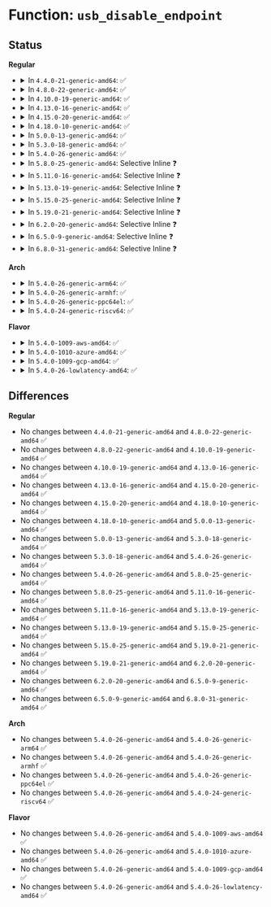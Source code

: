 # Function: <code>usb_disable_endpoint</code>

## Status
<b>Regular</b>
<ul>
<li>
<details>
<summary>In <code>4.4.0-21-generic-amd64</code>: ✅</summary>

```c
void usb_disable_endpoint(struct usb_device * dev, unsigned int epaddr, bool reset_hardware)
```

```json
{
  "name": "usb_disable_endpoint",
  "collision_type": "Unique Global",
  "inline_type": "No",
  "funcs": [
    {
      "addr": 18446744071585211200,
      "name": "usb_disable_endpoint",
      "external": true,
      "loc": "drivers/usb/core/message.c:1063",
      "file": "drivers/usb/core/message.c",
      "inline": "seen, unknown",
      "caller_inline": [],
      "caller_func": [
        "drivers/usb/core/hub.c:usb_ep0_reinit",
        "drivers/usb/core/hub.c:usb_ep0_reinit",
        "drivers/usb/core/message.c:usb_disable_interface",
        "drivers/usb/core/message.c:usb_disable_device",
        "drivers/usb/core/message.c:usb_disable_device",
        "drivers/usb/core/message.c:usb_disable_device",
        "drivers/usb/core/message.c:usb_disable_device",
        "drivers/usb/core/message.c:usb_reset_configuration",
        "drivers/usb/core/message.c:usb_reset_configuration"
      ]
    }
  ],
  "symbols": [
    {
      "addr": 18446744071585211200,
      "name": "usb_disable_endpoint",
      "section": ".text",
      "bind": "STB_GLOBAL",
      "size": 162
    }
  ]
}
```
</details>
</li>
<li>
<details>
<summary>In <code>4.8.0-22-generic-amd64</code>: ✅</summary>

```c
void usb_disable_endpoint(struct usb_device * dev, unsigned int epaddr, bool reset_hardware)
```

```json
{
  "name": "usb_disable_endpoint",
  "collision_type": "Unique Global",
  "inline_type": "No",
  "funcs": [
    {
      "addr": 18446744071585604320,
      "name": "usb_disable_endpoint",
      "external": true,
      "loc": "drivers/usb/core/message.c:1060",
      "file": "drivers/usb/core/message.c",
      "inline": "seen, unknown",
      "caller_inline": [],
      "caller_func": [
        "drivers/usb/core/hub.c:usb_ep0_reinit",
        "drivers/usb/core/hub.c:usb_ep0_reinit",
        "drivers/usb/core/message.c:usb_reset_configuration",
        "drivers/usb/core/message.c:usb_reset_configuration",
        "drivers/usb/core/message.c:usb_disable_device",
        "drivers/usb/core/message.c:usb_disable_device",
        "drivers/usb/core/message.c:usb_disable_device",
        "drivers/usb/core/message.c:usb_disable_device",
        "drivers/usb/core/message.c:usb_disable_interface"
      ]
    }
  ],
  "symbols": [
    {
      "addr": 18446744071585604320,
      "name": "usb_disable_endpoint",
      "section": ".text",
      "bind": "STB_GLOBAL",
      "size": 162
    }
  ]
}
```
</details>
</li>
<li>
<details>
<summary>In <code>4.10.0-19-generic-amd64</code>: ✅</summary>

```c
void usb_disable_endpoint(struct usb_device * dev, unsigned int epaddr, bool reset_hardware)
```

```json
{
  "name": "usb_disable_endpoint",
  "collision_type": "Unique Global",
  "inline_type": "No",
  "funcs": [
    {
      "addr": 18446744071585791888,
      "name": "usb_disable_endpoint",
      "external": true,
      "loc": "drivers/usb/core/message.c:1063",
      "file": "drivers/usb/core/message.c",
      "inline": "seen, unknown",
      "caller_inline": [],
      "caller_func": [
        "drivers/usb/core/hub.c:usb_ep0_reinit",
        "drivers/usb/core/hub.c:usb_ep0_reinit",
        "drivers/usb/core/message.c:usb_reset_configuration",
        "drivers/usb/core/message.c:usb_reset_configuration",
        "drivers/usb/core/message.c:usb_disable_device",
        "drivers/usb/core/message.c:usb_disable_device",
        "drivers/usb/core/message.c:usb_disable_device",
        "drivers/usb/core/message.c:usb_disable_device",
        "drivers/usb/core/message.c:usb_disable_interface"
      ]
    }
  ],
  "symbols": [
    {
      "addr": 18446744071585791888,
      "name": "usb_disable_endpoint",
      "section": ".text",
      "bind": "STB_GLOBAL",
      "size": 162
    }
  ]
}
```
</details>
</li>
<li>
<details>
<summary>In <code>4.13.0-16-generic-amd64</code>: ✅</summary>

```c
void usb_disable_endpoint(struct usb_device * dev, unsigned int epaddr, bool reset_hardware)
```

```json
{
  "name": "usb_disable_endpoint",
  "collision_type": "Unique Global",
  "inline_type": "No",
  "funcs": [
    {
      "addr": 18446744071585878384,
      "name": "usb_disable_endpoint",
      "external": true,
      "loc": "drivers/usb/core/message.c:1061",
      "file": "drivers/usb/core/message.c",
      "inline": "seen, unknown",
      "caller_inline": [],
      "caller_func": [
        "drivers/usb/core/hub.c:usb_ep0_reinit",
        "drivers/usb/core/hub.c:usb_ep0_reinit",
        "drivers/usb/core/message.c:usb_reset_configuration",
        "drivers/usb/core/message.c:usb_reset_configuration",
        "drivers/usb/core/message.c:usb_disable_device",
        "drivers/usb/core/message.c:usb_disable_device",
        "drivers/usb/core/message.c:usb_disable_device",
        "drivers/usb/core/message.c:usb_disable_device",
        "drivers/usb/core/message.c:usb_disable_interface"
      ]
    }
  ],
  "symbols": [
    {
      "addr": 18446744071585878384,
      "name": "usb_disable_endpoint",
      "section": ".text",
      "bind": "STB_GLOBAL",
      "size": 160
    }
  ]
}
```
</details>
</li>
<li>
<details>
<summary>In <code>4.15.0-20-generic-amd64</code>: ✅</summary>

```c
void usb_disable_endpoint(struct usb_device * dev, unsigned int epaddr, bool reset_hardware)
```

```json
{
  "name": "usb_disable_endpoint",
  "collision_type": "Unique Global",
  "inline_type": "No",
  "funcs": [
    {
      "addr": 18446744071586318848,
      "name": "usb_disable_endpoint",
      "external": true,
      "loc": "drivers/usb/core/message.c:1100",
      "file": "drivers/usb/core/message.c",
      "inline": "seen, unknown",
      "caller_inline": [],
      "caller_func": [
        "drivers/usb/core/hub.c:usb_ep0_reinit",
        "drivers/usb/core/hub.c:usb_ep0_reinit",
        "drivers/usb/core/message.c:usb_reset_configuration",
        "drivers/usb/core/message.c:usb_reset_configuration",
        "drivers/usb/core/message.c:usb_disable_device",
        "drivers/usb/core/message.c:usb_disable_device",
        "drivers/usb/core/message.c:usb_disable_device",
        "drivers/usb/core/message.c:usb_disable_device",
        "drivers/usb/core/message.c:usb_disable_interface"
      ]
    }
  ],
  "symbols": [
    {
      "addr": 18446744071586318848,
      "name": "usb_disable_endpoint",
      "section": ".text",
      "bind": "STB_GLOBAL",
      "size": 160
    }
  ]
}
```
</details>
</li>
<li>
<details>
<summary>In <code>4.18.0-10-generic-amd64</code>: ✅</summary>

```c
void usb_disable_endpoint(struct usb_device * dev, unsigned int epaddr, bool reset_hardware)
```

```json
{
  "name": "usb_disable_endpoint",
  "collision_type": "Unique Global",
  "inline_type": "No",
  "funcs": [
    {
      "addr": 18446744071586576400,
      "name": "usb_disable_endpoint",
      "external": true,
      "loc": "drivers/usb/core/message.c:1125",
      "file": "drivers/usb/core/message.c",
      "inline": "seen, unknown",
      "caller_inline": [],
      "caller_func": [
        "drivers/usb/core/hub.c:usb_ep0_reinit",
        "drivers/usb/core/hub.c:usb_ep0_reinit",
        "drivers/usb/core/message.c:usb_reset_configuration",
        "drivers/usb/core/message.c:usb_reset_configuration",
        "drivers/usb/core/message.c:usb_disable_device",
        "drivers/usb/core/message.c:usb_disable_device",
        "drivers/usb/core/message.c:usb_disable_device",
        "drivers/usb/core/message.c:usb_disable_device",
        "drivers/usb/core/message.c:usb_disable_interface"
      ]
    }
  ],
  "symbols": [
    {
      "addr": 18446744071586576400,
      "name": "usb_disable_endpoint",
      "section": ".text",
      "bind": "STB_GLOBAL",
      "size": 159
    }
  ]
}
```
</details>
</li>
<li>
<details>
<summary>In <code>5.0.0-13-generic-amd64</code>: ✅</summary>

```c
void usb_disable_endpoint(struct usb_device * dev, unsigned int epaddr, bool reset_hardware)
```

```json
{
  "name": "usb_disable_endpoint",
  "collision_type": "Unique Global",
  "inline_type": "No",
  "funcs": [
    {
      "addr": 18446744071586725360,
      "name": "usb_disable_endpoint",
      "external": true,
      "loc": "drivers/usb/core/message.c:1126",
      "file": "drivers/usb/core/message.c",
      "inline": "seen, unknown",
      "caller_inline": [],
      "caller_func": [
        "drivers/usb/core/hub.c:usb_ep0_reinit",
        "drivers/usb/core/hub.c:usb_ep0_reinit",
        "drivers/usb/core/message.c:usb_reset_configuration",
        "drivers/usb/core/message.c:usb_reset_configuration",
        "drivers/usb/core/message.c:usb_disable_device",
        "drivers/usb/core/message.c:usb_disable_device",
        "drivers/usb/core/message.c:usb_disable_device",
        "drivers/usb/core/message.c:usb_disable_device",
        "drivers/usb/core/message.c:usb_disable_interface"
      ]
    }
  ],
  "symbols": [
    {
      "addr": 18446744071586725360,
      "name": "usb_disable_endpoint",
      "section": ".text",
      "bind": "STB_GLOBAL",
      "size": 159
    }
  ]
}
```
</details>
</li>
<li>
<details>
<summary>In <code>5.3.0-18-generic-amd64</code>: ✅</summary>

```c
void usb_disable_endpoint(struct usb_device * dev, unsigned int epaddr, bool reset_hardware)
```

```json
{
  "name": "usb_disable_endpoint",
  "collision_type": "Unique Global",
  "inline_type": "No",
  "funcs": [
    {
      "addr": 18446744071586980128,
      "name": "usb_disable_endpoint",
      "external": true,
      "loc": "drivers/usb/core/message.c:1128",
      "file": "drivers/usb/core/message.c",
      "inline": "seen, unknown",
      "caller_inline": [],
      "caller_func": [
        "drivers/usb/core/hub.c:usb_ep0_reinit",
        "drivers/usb/core/hub.c:usb_ep0_reinit",
        "drivers/usb/core/message.c:usb_reset_configuration",
        "drivers/usb/core/message.c:usb_reset_configuration",
        "drivers/usb/core/message.c:usb_disable_device",
        "drivers/usb/core/message.c:usb_disable_device",
        "drivers/usb/core/message.c:usb_disable_device",
        "drivers/usb/core/message.c:usb_disable_device",
        "drivers/usb/core/message.c:usb_disable_interface"
      ]
    }
  ],
  "symbols": [
    {
      "addr": 18446744071586980128,
      "name": "usb_disable_endpoint",
      "section": ".text",
      "bind": "STB_GLOBAL",
      "size": 164
    }
  ]
}
```
</details>
</li>
<li>
<details>
<summary>In <code>5.4.0-26-generic-amd64</code>: ✅</summary>

```c
void usb_disable_endpoint(struct usb_device * dev, unsigned int epaddr, bool reset_hardware)
```

```json
{
  "name": "usb_disable_endpoint",
  "collision_type": "Unique Global",
  "inline_type": "No",
  "funcs": [
    {
      "addr": 18446744071587179168,
      "name": "usb_disable_endpoint",
      "external": true,
      "loc": "drivers/usb/core/message.c:1128",
      "file": "drivers/usb/core/message.c",
      "inline": "seen, unknown",
      "caller_inline": [],
      "caller_func": [
        "drivers/usb/core/hub.c:usb_ep0_reinit",
        "drivers/usb/core/hub.c:usb_ep0_reinit",
        "drivers/usb/core/message.c:usb_reset_configuration",
        "drivers/usb/core/message.c:usb_reset_configuration",
        "drivers/usb/core/message.c:usb_disable_device",
        "drivers/usb/core/message.c:usb_disable_device",
        "drivers/usb/core/message.c:usb_disable_device",
        "drivers/usb/core/message.c:usb_disable_device",
        "drivers/usb/core/message.c:usb_disable_interface"
      ]
    }
  ],
  "symbols": [
    {
      "addr": 18446744071587179168,
      "name": "usb_disable_endpoint",
      "section": ".text",
      "bind": "STB_GLOBAL",
      "size": 164
    }
  ]
}
```
</details>
</li>
<li>
<details>
<summary>In <code>5.8.0-25-generic-amd64</code>: Selective Inline ❓</summary>

```c
void usb_disable_endpoint(struct usb_device * dev, unsigned int epaddr, bool reset_hardware)
```

```json
{
  "name": "usb_disable_endpoint",
  "collision_type": "Unique Global",
  "inline_type": "Selective",
  "funcs": [
    {
      "addr": 18446744071588029504,
      "name": "usb_disable_endpoint",
      "external": true,
      "loc": "drivers/usb/core/message.c:1136",
      "file": "drivers/usb/core/message.c",
      "inline": "not declared, inlined",
      "caller_inline": [],
      "caller_func": [
        "drivers/usb/core/hub.c:usb_reset_and_verify_device",
        "drivers/usb/core/hub.c:usb_reset_and_verify_device",
        "drivers/usb/core/hub.c:hub_port_connect",
        "drivers/usb/core/hub.c:hub_port_connect",
        "drivers/usb/core/hub.c:hub_port_init",
        "drivers/usb/core/hub.c:hub_port_init",
        "drivers/usb/core/hub.c:hub_port_init",
        "drivers/usb/core/hub.c:hub_port_init",
        "drivers/usb/core/message.c:usb_set_interface",
        "drivers/usb/core/message.c:usb_set_interface",
        "drivers/usb/core/message.c:usb_disable_device_endpoints",
        "drivers/usb/core/message.c:usb_disable_device_endpoints",
        "drivers/usb/core/message.c:usb_disable_device_endpoints",
        "drivers/usb/core/message.c:usb_disable_device_endpoints"
      ]
    }
  ],
  "symbols": [
    {
      "addr": 18446744071588029504,
      "name": "usb_disable_endpoint",
      "section": ".text",
      "bind": "STB_GLOBAL",
      "size": 172
    }
  ]
}
```
</details>
</li>
<li>
<details>
<summary>In <code>5.11.0-16-generic-amd64</code>: Selective Inline ❓</summary>

```c
void usb_disable_endpoint(struct usb_device * dev, unsigned int epaddr, bool reset_hardware)
```

```json
{
  "name": "usb_disable_endpoint",
  "collision_type": "Unique Global",
  "inline_type": "Selective",
  "funcs": [
    {
      "addr": 18446744071588079456,
      "name": "usb_disable_endpoint",
      "external": true,
      "loc": "drivers/usb/core/message.c:1277",
      "file": "drivers/usb/core/message.c",
      "inline": "not declared, inlined",
      "caller_inline": [],
      "caller_func": [
        "drivers/usb/core/hub.c:usb_reset_and_verify_device",
        "drivers/usb/core/hub.c:usb_reset_and_verify_device",
        "drivers/usb/core/hub.c:hub_port_connect",
        "drivers/usb/core/hub.c:hub_port_connect",
        "drivers/usb/core/hub.c:hub_port_init",
        "drivers/usb/core/hub.c:hub_port_init",
        "drivers/usb/core/hub.c:hub_port_init",
        "drivers/usb/core/hub.c:hub_port_init",
        "drivers/usb/core/message.c:usb_set_interface",
        "drivers/usb/core/message.c:usb_set_interface",
        "drivers/usb/core/message.c:usb_disable_device_endpoints",
        "drivers/usb/core/message.c:usb_disable_device_endpoints",
        "drivers/usb/core/message.c:usb_disable_device_endpoints",
        "drivers/usb/core/message.c:usb_disable_device_endpoints"
      ]
    }
  ],
  "symbols": [
    {
      "addr": 18446744071588079456,
      "name": "usb_disable_endpoint",
      "section": ".text",
      "bind": "STB_GLOBAL",
      "size": 172
    }
  ]
}
```
</details>
</li>
<li>
<details>
<summary>In <code>5.13.0-19-generic-amd64</code>: Selective Inline ❓</summary>

```c
void usb_disable_endpoint(struct usb_device * dev, unsigned int epaddr, bool reset_hardware)
```

```json
{
  "name": "usb_disable_endpoint",
  "collision_type": "Unique Global",
  "inline_type": "Selective",
  "funcs": [
    {
      "addr": 18446744071587962256,
      "name": "usb_disable_endpoint",
      "external": true,
      "loc": "drivers/usb/core/message.c:1283",
      "file": "drivers/usb/core/message.c",
      "inline": "not declared, inlined",
      "caller_inline": [],
      "caller_func": [
        "drivers/usb/core/hub.c:usb_reset_and_verify_device",
        "drivers/usb/core/hub.c:usb_reset_and_verify_device",
        "drivers/usb/core/hub.c:hub_port_connect",
        "drivers/usb/core/hub.c:hub_port_connect",
        "drivers/usb/core/hub.c:hub_port_init",
        "drivers/usb/core/hub.c:hub_port_init",
        "drivers/usb/core/hub.c:hub_port_init",
        "drivers/usb/core/hub.c:hub_port_init",
        "drivers/usb/core/message.c:usb_set_interface",
        "drivers/usb/core/message.c:usb_set_interface",
        "drivers/usb/core/message.c:usb_disable_device_endpoints",
        "drivers/usb/core/message.c:usb_disable_device_endpoints",
        "drivers/usb/core/message.c:usb_disable_device_endpoints",
        "drivers/usb/core/message.c:usb_disable_device_endpoints"
      ]
    }
  ],
  "symbols": [
    {
      "addr": 18446744071587962256,
      "name": "usb_disable_endpoint",
      "section": ".text",
      "bind": "STB_GLOBAL",
      "size": 172
    }
  ]
}
```
</details>
</li>
<li>
<details>
<summary>In <code>5.15.0-25-generic-amd64</code>: Selective Inline ❓</summary>

```c
void usb_disable_endpoint(struct usb_device * dev, unsigned int epaddr, bool reset_hardware)
```

```json
{
  "name": "usb_disable_endpoint",
  "collision_type": "Unique Global",
  "inline_type": "Selective",
  "funcs": [
    {
      "addr": 18446744071588573136,
      "name": "usb_disable_endpoint",
      "external": true,
      "loc": "drivers/usb/core/message.c:1283",
      "file": "drivers/usb/core/message.c",
      "inline": "not declared, inlined",
      "caller_inline": [],
      "caller_func": [
        "drivers/usb/core/hub.c:usb_reset_and_verify_device",
        "drivers/usb/core/hub.c:usb_reset_and_verify_device",
        "drivers/usb/core/hub.c:hub_port_connect",
        "drivers/usb/core/hub.c:hub_port_connect",
        "drivers/usb/core/hub.c:hub_port_init",
        "drivers/usb/core/hub.c:hub_port_init",
        "drivers/usb/core/hub.c:hub_port_init",
        "drivers/usb/core/hub.c:hub_port_init",
        "drivers/usb/core/message.c:usb_set_interface",
        "drivers/usb/core/message.c:usb_set_interface",
        "drivers/usb/core/message.c:usb_disable_device_endpoints",
        "drivers/usb/core/message.c:usb_disable_device_endpoints",
        "drivers/usb/core/message.c:usb_disable_device_endpoints",
        "drivers/usb/core/message.c:usb_disable_device_endpoints"
      ]
    }
  ],
  "symbols": [
    {
      "addr": 18446744071588573136,
      "name": "usb_disable_endpoint",
      "section": ".text",
      "bind": "STB_GLOBAL",
      "size": 186
    }
  ]
}
```
</details>
</li>
<li>
<details>
<summary>In <code>5.19.0-21-generic-amd64</code>: Selective Inline ❓</summary>

```c
void usb_disable_endpoint(struct usb_device * dev, unsigned int epaddr, bool reset_hardware)
```

```json
{
  "name": "usb_disable_endpoint",
  "collision_type": "Unique Global",
  "inline_type": "Selective",
  "funcs": [
    {
      "addr": 18446744071589984448,
      "name": "usb_disable_endpoint",
      "external": true,
      "loc": "drivers/usb/core/message.c:1283",
      "file": "drivers/usb/core/message.c",
      "inline": "not declared, inlined",
      "caller_inline": [],
      "caller_func": [
        "drivers/usb/core/hub.c:usb_reset_and_verify_device",
        "drivers/usb/core/hub.c:usb_reset_and_verify_device",
        "drivers/usb/core/hub.c:hub_port_connect",
        "drivers/usb/core/hub.c:hub_port_connect",
        "drivers/usb/core/hub.c:hub_port_connect",
        "drivers/usb/core/hub.c:hub_port_connect",
        "drivers/usb/core/hub.c:hub_port_init",
        "drivers/usb/core/hub.c:hub_port_init",
        "drivers/usb/core/hub.c:hub_port_init",
        "drivers/usb/core/hub.c:hub_port_init",
        "drivers/usb/core/message.c:usb_set_configuration",
        "drivers/usb/core/message.c:usb_set_interface",
        "drivers/usb/core/message.c:usb_set_interface",
        "drivers/usb/core/message.c:usb_disable_device_endpoints",
        "drivers/usb/core/message.c:usb_disable_device_endpoints",
        "drivers/usb/core/message.c:usb_disable_device_endpoints",
        "drivers/usb/core/message.c:usb_disable_device_endpoints"
      ]
    }
  ],
  "symbols": [
    {
      "addr": 18446744071589984448,
      "name": "usb_disable_endpoint",
      "section": ".text",
      "bind": "STB_GLOBAL",
      "size": 220
    }
  ]
}
```
</details>
</li>
<li>
<details>
<summary>In <code>6.2.0-20-generic-amd64</code>: Selective Inline ❓</summary>

```c
void usb_disable_endpoint(struct usb_device * dev, unsigned int epaddr, bool reset_hardware)
```

```json
{
  "name": "usb_disable_endpoint",
  "collision_type": "Unique Global",
  "inline_type": "Selective",
  "funcs": [
    {
      "addr": 18446744071591578800,
      "name": "usb_disable_endpoint",
      "external": true,
      "loc": "drivers/usb/core/message.c:1284",
      "file": "drivers/usb/core/message.c",
      "inline": "not declared, inlined",
      "caller_inline": [],
      "caller_func": [
        "drivers/usb/core/hub.c:usb_reset_and_verify_device",
        "drivers/usb/core/hub.c:usb_reset_and_verify_device",
        "drivers/usb/core/hub.c:hub_port_connect",
        "drivers/usb/core/hub.c:hub_port_connect",
        "drivers/usb/core/hub.c:hub_port_connect",
        "drivers/usb/core/hub.c:hub_port_connect",
        "drivers/usb/core/hub.c:hub_port_init",
        "drivers/usb/core/hub.c:hub_port_init",
        "drivers/usb/core/hub.c:hub_port_init",
        "drivers/usb/core/hub.c:hub_port_init",
        "drivers/usb/core/message.c:usb_set_configuration",
        "drivers/usb/core/message.c:usb_set_interface",
        "drivers/usb/core/message.c:usb_set_interface",
        "drivers/usb/core/message.c:usb_disable_device_endpoints",
        "drivers/usb/core/message.c:usb_disable_device_endpoints",
        "drivers/usb/core/message.c:usb_disable_device_endpoints",
        "drivers/usb/core/message.c:usb_disable_device_endpoints"
      ]
    }
  ],
  "symbols": [
    {
      "addr": 18446744071591578800,
      "name": "usb_disable_endpoint",
      "section": ".text",
      "bind": "STB_GLOBAL",
      "size": 220
    }
  ]
}
```
</details>
</li>
<li>
<details>
<summary>In <code>6.5.0-9-generic-amd64</code>: Selective Inline ❓</summary>

```c
void usb_disable_endpoint(struct usb_device * dev, unsigned int epaddr, bool reset_hardware)
```

```json
{
  "name": "usb_disable_endpoint",
  "collision_type": "Unique Global",
  "inline_type": "Selective",
  "funcs": [
    {
      "addr": 18446744071592000560,
      "name": "usb_disable_endpoint",
      "external": true,
      "loc": "drivers/usb/core/message.c:1279",
      "file": "drivers/usb/core/message.c",
      "inline": "not declared, inlined",
      "caller_inline": [],
      "caller_func": [
        "drivers/usb/core/hub.c:usb_reset_and_verify_device",
        "drivers/usb/core/hub.c:usb_reset_and_verify_device",
        "drivers/usb/core/hub.c:hub_port_connect",
        "drivers/usb/core/hub.c:hub_port_connect",
        "drivers/usb/core/hub.c:hub_port_connect",
        "drivers/usb/core/hub.c:hub_port_connect",
        "drivers/usb/core/hub.c:hub_port_init",
        "drivers/usb/core/hub.c:hub_port_init",
        "drivers/usb/core/hub.c:hub_port_init",
        "drivers/usb/core/hub.c:hub_port_init",
        "drivers/usb/core/message.c:usb_set_configuration",
        "drivers/usb/core/message.c:usb_set_interface",
        "drivers/usb/core/message.c:usb_set_interface",
        "drivers/usb/core/message.c:usb_disable_device_endpoints",
        "drivers/usb/core/message.c:usb_disable_device_endpoints",
        "drivers/usb/core/message.c:usb_disable_device_endpoints",
        "drivers/usb/core/message.c:usb_disable_device_endpoints"
      ]
    }
  ],
  "symbols": [
    {
      "addr": 18446744071592000560,
      "name": "usb_disable_endpoint",
      "section": ".text",
      "bind": "STB_GLOBAL",
      "size": 220
    }
  ]
}
```
</details>
</li>
<li>
<details>
<summary>In <code>6.8.0-31-generic-amd64</code>: Selective Inline ❓</summary>

```c
void usb_disable_endpoint(struct usb_device * dev, unsigned int epaddr, bool reset_hardware)
```

```json
{
  "name": "usb_disable_endpoint",
  "collision_type": "Unique Global",
  "inline_type": "Selective",
  "funcs": [
    {
      "addr": 18446744071592740624,
      "name": "usb_disable_endpoint",
      "external": true,
      "loc": "drivers/usb/core/message.c:1280",
      "file": "drivers/usb/core/message.c",
      "inline": "not declared, inlined",
      "caller_inline": [],
      "caller_func": [
        "drivers/usb/core/hub.c:usb_reset_and_verify_device",
        "drivers/usb/core/hub.c:usb_reset_and_verify_device",
        "drivers/usb/core/hub.c:hub_port_connect",
        "drivers/usb/core/hub.c:hub_port_connect",
        "drivers/usb/core/hub.c:hub_port_connect",
        "drivers/usb/core/hub.c:hub_port_connect",
        "drivers/usb/core/hub.c:hub_port_init",
        "drivers/usb/core/hub.c:hub_port_init",
        "drivers/usb/core/hub.c:hub_port_init",
        "drivers/usb/core/hub.c:hub_port_init",
        "drivers/usb/core/message.c:usb_set_configuration",
        "drivers/usb/core/message.c:usb_set_interface",
        "drivers/usb/core/message.c:usb_set_interface",
        "drivers/usb/core/message.c:usb_disable_device_endpoints",
        "drivers/usb/core/message.c:usb_disable_device_endpoints",
        "drivers/usb/core/message.c:usb_disable_device_endpoints",
        "drivers/usb/core/message.c:usb_disable_device_endpoints"
      ]
    }
  ],
  "symbols": [
    {
      "addr": 18446744071592740624,
      "name": "usb_disable_endpoint",
      "section": ".text",
      "bind": "STB_GLOBAL",
      "size": 220
    }
  ]
}
```
</details>
</li>
</ul>
<b>Arch</b>
<ul>
<li>
<details>
<summary>In <code>5.4.0-26-generic-arm64</code>: ✅</summary>

```c
void usb_disable_endpoint(struct usb_device * dev, unsigned int epaddr, bool reset_hardware)
```

```json
{
  "name": "usb_disable_endpoint",
  "collision_type": "Unique Global",
  "inline_type": "No",
  "funcs": [
    {
      "addr": 18446603336500261976,
      "name": "usb_disable_endpoint",
      "external": true,
      "loc": "drivers/usb/core/message.c:1128",
      "file": "drivers/usb/core/message.c",
      "inline": "seen, unknown",
      "caller_inline": [],
      "caller_func": [
        "drivers/usb/core/hub.c:usb_ep0_reinit",
        "drivers/usb/core/hub.c:usb_ep0_reinit",
        "drivers/usb/core/message.c:usb_reset_configuration",
        "drivers/usb/core/message.c:usb_reset_configuration",
        "drivers/usb/core/message.c:usb_disable_device",
        "drivers/usb/core/message.c:usb_disable_device",
        "drivers/usb/core/message.c:usb_disable_device",
        "drivers/usb/core/message.c:usb_disable_device",
        "drivers/usb/core/message.c:usb_disable_interface"
      ]
    }
  ],
  "symbols": [
    {
      "addr": 18446603336500261976,
      "name": "usb_disable_endpoint",
      "section": ".text",
      "bind": "STB_GLOBAL",
      "size": 188
    }
  ]
}
```
</details>
</li>
<li>
<details>
<summary>In <code>5.4.0-26-generic-armhf</code>: ✅</summary>

```c
void usb_disable_endpoint(struct usb_device * dev, unsigned int epaddr, bool reset_hardware)
```

```json
{
  "name": "usb_disable_endpoint",
  "collision_type": "Unique Global",
  "inline_type": "No",
  "funcs": [
    {
      "addr": 3232733832,
      "name": "usb_disable_endpoint",
      "external": true,
      "loc": "drivers/usb/core/message.c:1128",
      "file": "drivers/usb/core/message.c",
      "inline": "seen, unknown",
      "caller_inline": [],
      "caller_func": [
        "drivers/usb/core/hub.c:usb_ep0_reinit",
        "drivers/usb/core/hub.c:usb_ep0_reinit",
        "drivers/usb/core/message.c:usb_reset_configuration",
        "drivers/usb/core/message.c:usb_reset_configuration",
        "drivers/usb/core/message.c:usb_disable_device",
        "drivers/usb/core/message.c:usb_disable_device",
        "drivers/usb/core/message.c:usb_disable_device",
        "drivers/usb/core/message.c:usb_disable_device",
        "drivers/usb/core/message.c:usb_disable_interface"
      ]
    }
  ],
  "symbols": [
    {
      "addr": 3232733832,
      "name": "usb_disable_endpoint",
      "section": ".text",
      "bind": "STB_GLOBAL",
      "size": 156
    }
  ]
}
```
</details>
</li>
<li>
<details>
<summary>In <code>5.4.0-26-generic-ppc64el</code>: ✅</summary>

```c
void usb_disable_endpoint(struct usb_device * dev, unsigned int epaddr, bool reset_hardware)
```

```json
{
  "name": "usb_disable_endpoint",
  "collision_type": "Unique Global",
  "inline_type": "No",
  "funcs": [
    {
      "addr": 13835058055293558288,
      "name": "usb_disable_endpoint",
      "external": true,
      "loc": "drivers/usb/core/message.c:1128",
      "file": "drivers/usb/core/message.c",
      "inline": "seen, unknown",
      "caller_inline": [],
      "caller_func": [
        "drivers/usb/core/hub.c:usb_ep0_reinit",
        "drivers/usb/core/hub.c:usb_ep0_reinit",
        "drivers/usb/core/message.c:usb_reset_configuration",
        "drivers/usb/core/message.c:usb_reset_configuration",
        "drivers/usb/core/message.c:usb_disable_device",
        "drivers/usb/core/message.c:usb_disable_device",
        "drivers/usb/core/message.c:usb_disable_device",
        "drivers/usb/core/message.c:usb_disable_device",
        "drivers/usb/core/message.c:usb_disable_interface"
      ]
    }
  ],
  "symbols": [
    {
      "addr": 13835058055293558288,
      "name": "usb_disable_endpoint",
      "section": ".text",
      "bind": "STB_GLOBAL",
      "size": 224
    }
  ]
}
```
</details>
</li>
<li>
<details>
<summary>In <code>5.4.0-24-generic-riscv64</code>: ✅</summary>

```c
void usb_disable_endpoint(struct usb_device * dev, unsigned int epaddr, bool reset_hardware)
```

```json
{
  "name": "usb_disable_endpoint",
  "collision_type": "Unique Global",
  "inline_type": "No",
  "funcs": [
    {
      "addr": 18446743936277175168,
      "name": "usb_disable_endpoint",
      "external": true,
      "loc": "drivers/usb/core/message.c:1128",
      "file": "drivers/usb/core/message.c",
      "inline": "seen, unknown",
      "caller_inline": [],
      "caller_func": [
        "drivers/usb/core/hub.c:usb_ep0_reinit",
        "drivers/usb/core/hub.c:usb_ep0_reinit",
        "drivers/usb/core/message.c:usb_reset_configuration",
        "drivers/usb/core/message.c:usb_reset_configuration",
        "drivers/usb/core/message.c:usb_disable_device",
        "drivers/usb/core/message.c:usb_disable_device",
        "drivers/usb/core/message.c:usb_disable_device",
        "drivers/usb/core/message.c:usb_disable_device",
        "drivers/usb/core/message.c:usb_disable_interface"
      ]
    }
  ],
  "symbols": [
    {
      "addr": 18446743936277175168,
      "name": "usb_disable_endpoint",
      "section": ".text",
      "bind": "STB_GLOBAL",
      "size": 168
    }
  ]
}
```
</details>
</li>
</ul>
<b>Flavor</b>
<ul>
<li>
<details>
<summary>In <code>5.4.0-1009-aws-amd64</code>: ✅</summary>

```c
void usb_disable_endpoint(struct usb_device * dev, unsigned int epaddr, bool reset_hardware)
```

```json
{
  "name": "usb_disable_endpoint",
  "collision_type": "Unique Global",
  "inline_type": "No",
  "funcs": [
    {
      "addr": 18446744071586885248,
      "name": "usb_disable_endpoint",
      "external": true,
      "loc": "drivers/usb/core/message.c:1128",
      "file": "drivers/usb/core/message.c",
      "inline": "seen, unknown",
      "caller_inline": [],
      "caller_func": [
        "drivers/usb/core/hub.c:usb_ep0_reinit",
        "drivers/usb/core/hub.c:usb_ep0_reinit",
        "drivers/usb/core/message.c:usb_reset_configuration",
        "drivers/usb/core/message.c:usb_reset_configuration",
        "drivers/usb/core/message.c:usb_disable_device",
        "drivers/usb/core/message.c:usb_disable_device",
        "drivers/usb/core/message.c:usb_disable_device",
        "drivers/usb/core/message.c:usb_disable_device",
        "drivers/usb/core/message.c:usb_disable_interface"
      ]
    }
  ],
  "symbols": [
    {
      "addr": 18446744071586885248,
      "name": "usb_disable_endpoint",
      "section": ".text",
      "bind": "STB_GLOBAL",
      "size": 164
    }
  ]
}
```
</details>
</li>
<li>
<details>
<summary>In <code>5.4.0-1010-azure-amd64</code>: ✅</summary>

```c
void usb_disable_endpoint(struct usb_device * dev, unsigned int epaddr, bool reset_hardware)
```

```json
{
  "name": "usb_disable_endpoint",
  "collision_type": "Unique Global",
  "inline_type": "No",
  "funcs": [
    {
      "addr": 18446744071586826368,
      "name": "usb_disable_endpoint",
      "external": true,
      "loc": "drivers/usb/core/message.c:1128",
      "file": "drivers/usb/core/message.c",
      "inline": "seen, unknown",
      "caller_inline": [],
      "caller_func": [
        "drivers/usb/core/hub.c:usb_ep0_reinit",
        "drivers/usb/core/hub.c:usb_ep0_reinit",
        "drivers/usb/core/message.c:usb_reset_configuration",
        "drivers/usb/core/message.c:usb_reset_configuration",
        "drivers/usb/core/message.c:usb_disable_device",
        "drivers/usb/core/message.c:usb_disable_device",
        "drivers/usb/core/message.c:usb_disable_device",
        "drivers/usb/core/message.c:usb_disable_device",
        "drivers/usb/core/message.c:usb_disable_interface"
      ]
    }
  ],
  "symbols": [
    {
      "addr": 18446744071586826368,
      "name": "usb_disable_endpoint",
      "section": ".text",
      "bind": "STB_GLOBAL",
      "size": 164
    }
  ]
}
```
</details>
</li>
<li>
<details>
<summary>In <code>5.4.0-1009-gcp-amd64</code>: ✅</summary>

```c
void usb_disable_endpoint(struct usb_device * dev, unsigned int epaddr, bool reset_hardware)
```

```json
{
  "name": "usb_disable_endpoint",
  "collision_type": "Unique Global",
  "inline_type": "No",
  "funcs": [
    {
      "addr": 18446744071587133728,
      "name": "usb_disable_endpoint",
      "external": true,
      "loc": "drivers/usb/core/message.c:1128",
      "file": "drivers/usb/core/message.c",
      "inline": "seen, unknown",
      "caller_inline": [],
      "caller_func": [
        "drivers/usb/core/hub.c:usb_ep0_reinit",
        "drivers/usb/core/hub.c:usb_ep0_reinit",
        "drivers/usb/core/message.c:usb_reset_configuration",
        "drivers/usb/core/message.c:usb_reset_configuration",
        "drivers/usb/core/message.c:usb_disable_device",
        "drivers/usb/core/message.c:usb_disable_device",
        "drivers/usb/core/message.c:usb_disable_device",
        "drivers/usb/core/message.c:usb_disable_device",
        "drivers/usb/core/message.c:usb_disable_interface"
      ]
    }
  ],
  "symbols": [
    {
      "addr": 18446744071587133728,
      "name": "usb_disable_endpoint",
      "section": ".text",
      "bind": "STB_GLOBAL",
      "size": 164
    }
  ]
}
```
</details>
</li>
<li>
<details>
<summary>In <code>5.4.0-26-lowlatency-amd64</code>: ✅</summary>

```c
void usb_disable_endpoint(struct usb_device * dev, unsigned int epaddr, bool reset_hardware)
```

```json
{
  "name": "usb_disable_endpoint",
  "collision_type": "Unique Global",
  "inline_type": "No",
  "funcs": [
    {
      "addr": 18446744071587240816,
      "name": "usb_disable_endpoint",
      "external": true,
      "loc": "drivers/usb/core/message.c:1128",
      "file": "drivers/usb/core/message.c",
      "inline": "seen, unknown",
      "caller_inline": [],
      "caller_func": [
        "drivers/usb/core/hub.c:usb_ep0_reinit",
        "drivers/usb/core/hub.c:usb_ep0_reinit",
        "drivers/usb/core/message.c:usb_reset_configuration",
        "drivers/usb/core/message.c:usb_reset_configuration",
        "drivers/usb/core/message.c:usb_disable_device",
        "drivers/usb/core/message.c:usb_disable_device",
        "drivers/usb/core/message.c:usb_disable_device",
        "drivers/usb/core/message.c:usb_disable_device",
        "drivers/usb/core/message.c:usb_disable_interface"
      ]
    }
  ],
  "symbols": [
    {
      "addr": 18446744071587240816,
      "name": "usb_disable_endpoint",
      "section": ".text",
      "bind": "STB_GLOBAL",
      "size": 164
    }
  ]
}
```
</details>
</li>
</ul>

## Differences
<b>Regular</b>
<ul>
<li>
No changes between <code>4.4.0-21-generic-amd64</code> and <code>4.8.0-22-generic-amd64</code> ✅
</li>
<li>
No changes between <code>4.8.0-22-generic-amd64</code> and <code>4.10.0-19-generic-amd64</code> ✅
</li>
<li>
No changes between <code>4.10.0-19-generic-amd64</code> and <code>4.13.0-16-generic-amd64</code> ✅
</li>
<li>
No changes between <code>4.13.0-16-generic-amd64</code> and <code>4.15.0-20-generic-amd64</code> ✅
</li>
<li>
No changes between <code>4.15.0-20-generic-amd64</code> and <code>4.18.0-10-generic-amd64</code> ✅
</li>
<li>
No changes between <code>4.18.0-10-generic-amd64</code> and <code>5.0.0-13-generic-amd64</code> ✅
</li>
<li>
No changes between <code>5.0.0-13-generic-amd64</code> and <code>5.3.0-18-generic-amd64</code> ✅
</li>
<li>
No changes between <code>5.3.0-18-generic-amd64</code> and <code>5.4.0-26-generic-amd64</code> ✅
</li>
<li>
No changes between <code>5.4.0-26-generic-amd64</code> and <code>5.8.0-25-generic-amd64</code> ✅
</li>
<li>
No changes between <code>5.8.0-25-generic-amd64</code> and <code>5.11.0-16-generic-amd64</code> ✅
</li>
<li>
No changes between <code>5.11.0-16-generic-amd64</code> and <code>5.13.0-19-generic-amd64</code> ✅
</li>
<li>
No changes between <code>5.13.0-19-generic-amd64</code> and <code>5.15.0-25-generic-amd64</code> ✅
</li>
<li>
No changes between <code>5.15.0-25-generic-amd64</code> and <code>5.19.0-21-generic-amd64</code> ✅
</li>
<li>
No changes between <code>5.19.0-21-generic-amd64</code> and <code>6.2.0-20-generic-amd64</code> ✅
</li>
<li>
No changes between <code>6.2.0-20-generic-amd64</code> and <code>6.5.0-9-generic-amd64</code> ✅
</li>
<li>
No changes between <code>6.5.0-9-generic-amd64</code> and <code>6.8.0-31-generic-amd64</code> ✅
</li>
</ul>
<b>Arch</b>
<ul>
<li>
No changes between <code>5.4.0-26-generic-amd64</code> and <code>5.4.0-26-generic-arm64</code> ✅
</li>
<li>
No changes between <code>5.4.0-26-generic-amd64</code> and <code>5.4.0-26-generic-armhf</code> ✅
</li>
<li>
No changes between <code>5.4.0-26-generic-amd64</code> and <code>5.4.0-26-generic-ppc64el</code> ✅
</li>
<li>
No changes between <code>5.4.0-26-generic-amd64</code> and <code>5.4.0-24-generic-riscv64</code> ✅
</li>
</ul>
<b>Flavor</b>
<ul>
<li>
No changes between <code>5.4.0-26-generic-amd64</code> and <code>5.4.0-1009-aws-amd64</code> ✅
</li>
<li>
No changes between <code>5.4.0-26-generic-amd64</code> and <code>5.4.0-1010-azure-amd64</code> ✅
</li>
<li>
No changes between <code>5.4.0-26-generic-amd64</code> and <code>5.4.0-1009-gcp-amd64</code> ✅
</li>
<li>
No changes between <code>5.4.0-26-generic-amd64</code> and <code>5.4.0-26-lowlatency-amd64</code> ✅
</li>
</ul>

